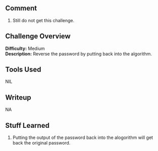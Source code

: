 ## Comment  
1. Still do not get this challenge. 


## Challenge Overview  
**Difficulty:** Medium  
**Description:** Reverse the password by putting back into the algorithm.  
## Tools Used  
NIL  

## Writeup  
NA  
## Stuff Learned  
1. Putting the output of the password back into the alogorithm will get back the original password.  


